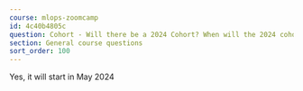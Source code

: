 ```yaml
---
course: mlops-zoomcamp
id: 4c40b4805c
question: Cohort - Will there be a 2024 Cohort? When will the 2024 cohort start?
section: General course questions
sort_order: 100
---
```


Yes, it will start in May 2024

